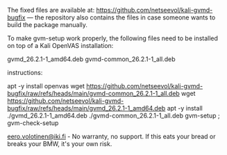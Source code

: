 The fixed files are available at: https://github.com/netseevol/kali-gvmd-bugfix — the repository also contains the files in case someone wants to build the package manually.

To make gvm-setup work properly, the following files need to be installed on top of a Kali OpenVAS installation:

gvmd_26.2.1-1_amd64.deb
gvmd-common_26.2.1-1_all.deb

instructions:

apt -y install openvas
wget https://github.com/netseevol/kali-gvmd-bugfix/raw/refs/heads/main/gvmd-common_26.2.1-1_all.deb
wget https://github.com/netseevol/kali-gvmd-bugfix/raw/refs/heads/main/gvmd_26.2.1-1_amd64.deb
apt -y install ./gvmd_26.2.1-1_amd64.deb ./gvmd-common_26.2.1-1_all.deb
gvm-setup ; gvm-check-setup

eero.volotinen@iki.fi - No warranty, no support. If this eats your bread or breaks your BMW, it's your own risk.
